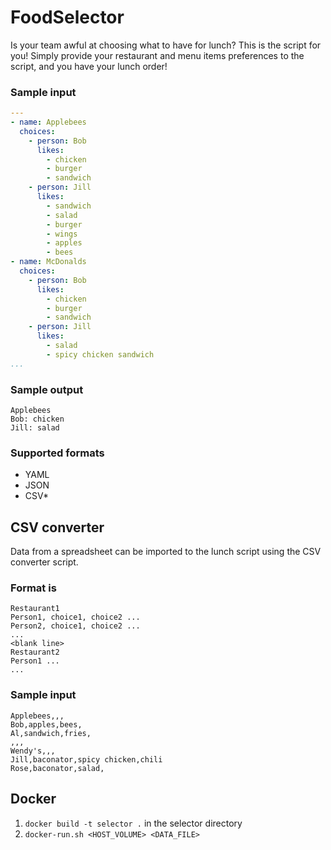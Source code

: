 # FoodSelector
Is your team awful at choosing what to have for lunch? This is the script for you! Simply provide your restaurant 
and menu items preferences to the script, and you have your lunch order!

### Sample input
```yaml
---
- name: Applebees
  choices:
    - person: Bob
      likes:
        - chicken
        - burger
        - sandwich
    - person: Jill
      likes:
        - sandwich
        - salad
        - burger
        - wings
        - apples
        - bees
- name: McDonalds
  choices:
    - person: Bob
      likes:
        - chicken
        - burger
        - sandwich
    - person: Jill
      likes:
        - salad
        - spicy chicken sandwich
...
```

### Sample output
```commandline
Applebees
Bob: chicken
Jill: salad
```

### Supported formats
* YAML 
* JSON
* CSV*

## CSV converter
Data from a spreadsheet can be imported to the lunch script using the CSV converter script.

### Format is
```
Restaurant1
Person1, choice1, choice2 ...
Person2, choice1, choice2 ...
...
<blank line>
Restaurant2
Person1 ...
...
```

### Sample input
```csv
Applebees,,,
Bob,apples,bees,
Al,sandwich,fries,
,,,
Wendy's,,,
Jill,baconator,spicy chicken,chili
Rose,baconator,salad,
```

## Docker

1. `docker build -t selector .` in the selector directory  
2. `docker-run.sh <HOST_VOLUME> <DATA_FILE>`

